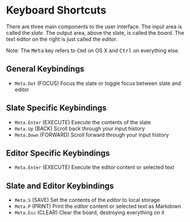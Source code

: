 # Keyboard Shortcuts

There are three main components to the user interface. The input area is
called the *slate*. The output area, above the slate, is called the *board*.
The text editor on the right is just called the *editor*.

Note: The <kbd>Meta</kbd> key refers to <kbd>Cmd</kbd> on OS X and
<kbd>Ctrl</kbd> on everything else.

## General Keybindings

- `Meta.Dot` (FOCUS) Focus the slate or toggle focus between slate and editor

## Slate Specific Keybindings

- `Meta.Enter` (EXECUTE) Execute the contents of the slate
- `Meta.Up` (BACK) Scroll back through your input history
- `Meta.Down` (FORWARD) Scroll forward through your input history

## Editor Specific Keybindings

- `Meta.Enter` (EXECUTE) Execute the editor content or selected text

## Slate and Editor Keybindings

- `Meta.S` (SAVE) Set the contents of the *editor* to local storage
- `Meta.P` (PRINT) Print the *editor* content or selected text as Markdown
- `Meta.Esc` (CLEAR) Clear the board, destroying everything on it
